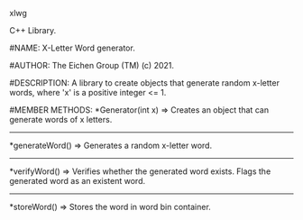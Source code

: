 xlwg

C++ Library.

#NAME:
X-Letter Word generator.

#AUTHOR:
The Eichen Group (TM) (c) 2021.

#DESCRIPTION:
A library to create objects that generate random x-letter words, where 'x' is a positive integer <= 1.

#MEMBER METHODS:
  *Generator(int x) =>  Creates an object that can generate words of x letters.
  ***
  *generateWord()   =>  Generates a random x-letter word.
  ***
  *verifyWord()     =>  Verifies whether the generated word exists. Flags the generated word as an existent word.
  ***
  *storeWord()      =>  Stores the word in word bin container.
